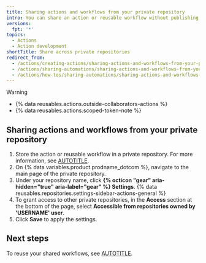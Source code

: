 ```yaml
---
title: Sharing actions and workflows from your private repository
intro: You can share an action or reusable workflow without publishing them publicly.
versions:
  fpt: '*'
topics:
  - Actions
  - Action development
shortTitle: Share across private repositories
redirect_from:
  - /actions/creating-actions/sharing-actions-and-workflows-from-your-private-repository
  - /actions/sharing-automations/sharing-actions-and-workflows-from-your-private-repository
  - /actions/how-tos/sharing-automations/sharing-actions-and-workflows-from-your-private-repository
---
```


> [!WARNING]
> * {% data reusables.actions.outside-collaborators-actions %}
> * {% data reusables.actions.scoped-token-note %}

## Sharing actions and workflows from your private repository

1. Store the action or reusable workflow in a private repository. For more information, see [AUTOTITLE](/repositories/creating-and-managing-repositories/about-repositories#about-repository-visibility).
1. On {% data variables.product.prodname_dotcom %}, navigate to the main page of the private repository.
1. Under your repository name, click **{% octicon "gear" aria-hidden="true" aria-label="gear" %} Settings**.
{% data reusables.repositories.settings-sidebar-actions-general %}
1. To grant access to other private repositories, in the **Access** section at the bottom of the page, select **Accessible from repositories owned by 'USERNAME' user**.
1. Click **Save** to apply the settings.

## Next steps

To reuse your shared workflows, see [AUTOTITLE](/actions/using-workflows/reusing-workflows).
